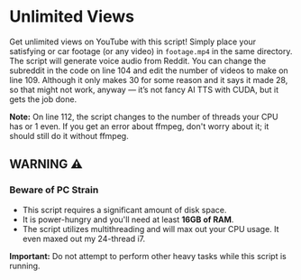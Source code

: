 # Unlimited Views

Get unlimited views on YouTube with this script! Simply place your satisfying or car footage (or any video) in `footage.mp4` in the same directory. The script will generate voice audio from Reddit. You can change the subreddit in the code on line 104 and edit the number of videos to make on line 109. Although it only makes 30 for some reason and it says it made 28, so that might not work, anyway — it’s not fancy AI TTS with CUDA, but it gets the job done.

**Note:** On line 112, the script changes to the number of threads your CPU has or 1 even. If you get an error about ffmpeg, don't worry about it; it should still do it without ffmpeg.

## WARNING ⚠️

### Beware of PC Strain
- This script requires a significant amount of disk space.
- It is power-hungry and you'll need at least **16GB of RAM**.
- The script utilizes multithreading and will max out your CPU usage. It even maxed out my 24-thread i7.

**Important:** Do not attempt to perform other heavy tasks while this script is running.
